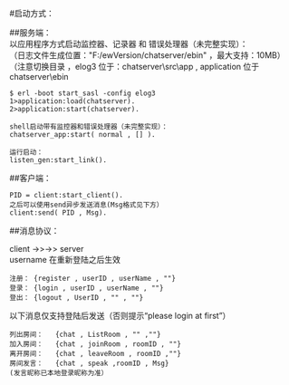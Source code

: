 
#启动方式：

##服务端：  
以应用程序方式启动监控器、记录器 和 错误处理器（未完整实现）：  
（日志文件生成位置："F:/ewVersion/chatserver/ebin" ，最大支持：10MB）  
（注意切换目录 ，elog3 位于：chatserver\src\app , application 位于 chatserver\ebin       

    $ erl -boot start_sasl -config elog3
	1>application:load(chatserver).
	2>application:start(chatserver).
	
	shell启动带有监控器和错误处理器（未完整实现）：
	chatserver_app:start( normal , [] ).
	
	运行启动：
	listen_gen:start_link().
    
##客户端：  

    PID = client:start_client().  
    之后可以使用send异步发送消息(Msg格式见下方）  
    client:send( PID , Msg).


##消息协议：  

client ->>->> server  
username 在重新登陆之后生效

    注册：	{register , userID , userName , ""}  
    登录：	{login , userID , userName , ""}  
    登出：	{logout , UserID , "" , ""}  
以下消息仅支持登陆后发送（否则提示“please login at first”）  

    列出房间：	{chat , ListRoom , "" ,""}  
    加入房间：	{chat , joinRoom , roomID , ""}  
    离开房间：	{chat , leaveRoom , roomID ,""}  
    房间发言：	{chat , speak ,roomID , Msg}  
    (发言昵称已本地登录昵称为准）


